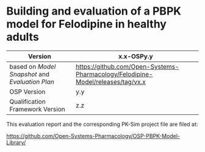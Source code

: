 # Building and evaluation of a PBPK model for Felodipine in healthy adults





| Version                                         | x.x-OSPy.y                                                   |
| ----------------------------------------------- | ------------------------------------------------------------ |
| based on *Model Snapshot* and *Evaluation Plan* | https://github.com/Open-Systems-Pharmacology/Felodipine-Model/releases/tag/vx.x |
| OSP Version                                     | y.y                                                          |
| Qualification Framework Version                 | z.z                                                          |





This evaluation report and the corresponding PK-Sim project file are filed at:

https://github.com/Open-Systems-Pharmacology/OSP-PBPK-Model-Library/

